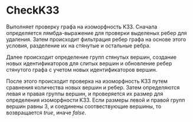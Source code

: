 # CheckK33 
Выполняет проверку графа на изоморфность K33. Сначала определяется лямбда-выражение для проверки выделеных ребер для удаления. 
Затем происходит фильтрация ребер графа на основе этого условия, разделение их на стянутые и остальные ребра.

Далее происходит определение групп стянутых вершин, создание новых идентификаторов для слитых вершин и обновление ребер стянутого графа с учетом новых идентификаторов вершин.

После этого происходит проверка на изоморфность K33 путем сравнения количества новых вершин и ребер. 
Затем определяются левая и правая группы вершин, и проверяется их размер для определения изоморфности K33. Если размеры левой и правой групп вершин равны 3, и соединены соотвествующие вершины, то возвращается _true_, иначе _false_.




